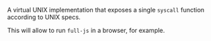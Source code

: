 A virtual UNIX implementation that exposes a single `syscall` function
according to UNIX specs.

This will allow to run `full-js` in a browser, for example.
